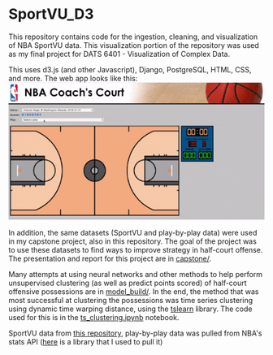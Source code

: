 # SportVU_D3
This repository contains code for the ingestion, cleaning, and visualization of NBA SportVU data. This visualization portion of the repository was used as my final project for DATS 6401 - Visualization of Complex Data.

This uses d3.js (and other Javascript), Django, PostgreSQL, HTML, CSS, and more. The web app looks like this:
![aaa](./example_viz.gif)

In addition, the same datasets (SportVU and play-by-play data) were used in my capstone project, also in this repository. The goal of the project was to use these datasets to find ways to improve strategy in half-court offense. The presentation and report for this project are in [capstone/](./capstone/).

Many attempts at using neural networks and other methods to help perform unsupervised clustering (as well as predict points scored) of half-court offensive possessions are in [model_build/](./model_build/). In the end, the method that was most successful at clustering the possessions was time series clustering using dynamic time warping distance, using the [tslearn](https://github.com/rtavenar/tslearn) library. The code used for this is in the [ts_clustering.ipynb](./ts_clustering.ipynb) notebook.

SportVU data from [this repository](https://github.com/neilmj/BasketballData), play-by-play data was pulled from NBA's stats API ([here](https://github.com/swar/nba_api) is a library that I used to pull it)
